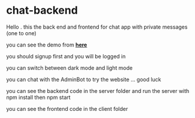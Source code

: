 ﻿# chat-backend

Hello . this the back end and frontend for chat app with private messages (one to one) 

you can see the demo from [**here**](https://real-time-chat-web-application.herokuapp.com/)

you should signup first and you will be logged in

you can switch between dark mode and light mode

you can chat with the AdminBot to try the website ... good luck

you can see the backend code in the server folder and run the server with npm install then npm start 

you can see the frontend code in the client folder 
